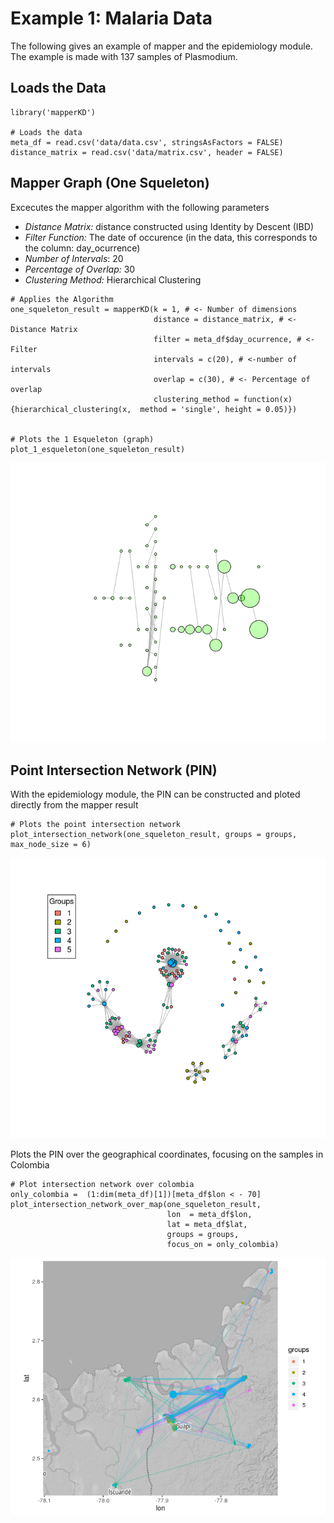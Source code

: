 # Example 1: Malaria Data

The following gives an example of mapper and the epidemiology module. The example is made with 137 samples of Plasmodium.

## Loads the Data

```{r }
library('mapperKD')

# Loads the data
meta_df = read.csv('data/data.csv', stringsAsFactors = FALSE)
distance_matrix = read.csv('data/matrix.csv', header = FALSE)
```

## Mapper Graph (One Squeleton)

Excecutes the mapper algorithm with the following parameters
* *Distance Matrix:* distance constructed using Identity by Descent (IBD)
* *Filter Function:* The date of occurence (in the data, this corresponds to the column: day_ocurrence)
* *Number of Intervals*: 20
* *Percentage of Overlap:* 30
* *Clustering Method:* Hierarchical Clustering

```{r }
# Applies the Algorithm
one_squeleton_result = mapperKD(k = 1, # <- Number of dimensions
                                distance = distance_matrix, # <- Distance Matrix
                                filter = meta_df$day_ocurrence, # <- Filter
                                intervals = c(20), # <-number of intervals
                                overlap = c(30), # <- Percentage of overlap
                                clustering_method = function(x){hierarchical_clustering(x,  method = 'single', height = 0.05)})


# Plots the 1 Esqueleton (graph)
plot_1_esqueleton(one_squeleton_result)
```

![output_sample_points](img/mapper_graph.png)

## Point Intersection Network (PIN)

With the epidemiology module, the PIN can be constructed and ploted directly from the mapper result
```{r }
# Plots the point intersection network
plot_intersection_network(one_squeleton_result, groups = groups, max_node_size = 6)
```

![output_sample_points](img/pin.png)

Plots the PIN over the geographical coordinates, focusing on the samples in Colombia

```{r }
# Plot intersection network over colombia
only_colombia =  (1:dim(meta_df)[1])[meta_df$lon < - 70]
plot_intersection_network_over_map(one_squeleton_result, 
                                   lon  = meta_df$lon, 
                                   lat = meta_df$lat, 
                                   groups = groups,
                                   focus_on = only_colombia)
```
![output_sample_points](img/pin_geo.png)
